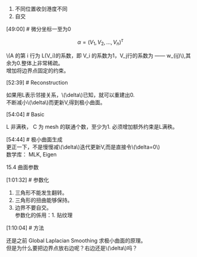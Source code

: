 

1. 不同位置收剑港度不同    
2. 自交    


[49:00] # 微分坐标一至为0     

$$
\alpha=(V_1,V_2,\dots ,V_n)^\tau 
$$


\\(A 的第 i 行为 L(V_i)的系数，即 V_i 的系数为1，V_j行的系数为 —— w_{ij}\\),其余为0.整体上非常稀疏。     
增加将边界点固定的约束。


[52:39] # Reconstruction     

如果用L表示邻接关系，\\(\delta\\)已知，就可以重建出0.   
不断减小\\(\delta\\)而更新V,得到极小曲面。    


[54:04] # Basic    

L 非满秩， C 为 mesh 的联通个数，至少为1.
必须增加额外约束是L满秩。    


[54:44] # 极小曲面生成     
更正一下，不是慢慢减\\(\delta\\)迭代更新V,而是直接令\\(\delta=0\\)     
数学库： MLK, Eigen    

15.4 曲面参数


[1:01:32] # 参数化    

1. 三角形不能发生翻转。    
2. 三角形的扭曲能够保持。    
3. 边界不要自交。   
参数化的係用：1. 贴纹理     


[1:10:04] # 方法    

还是之前 Global Laplacian Smoothing 求极小曲面的原理。    
但是为什么要把边界点放右边呢？右边还是\\(\delta\\)吗？    